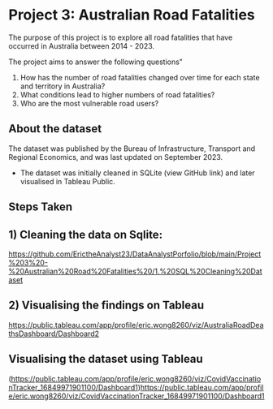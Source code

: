 # Project 3: Australian Road Fatalities
The purpose of this project is to explore all road fatalities that have occurred in Australia between 2014 - 2023. 

The project aims to answer the following questions"
1) How has the number of road fatalities changed over time for each state and territory in Australia?
2) What conditions lead to higher numbers of road fatalities?
3) Who are the most vulnerable road users?

## About the dataset
The dataset was published by the Bureau of Infrastructure, Transport and Regional Economics, and was last updated on September 2023.

- The dataset was initially cleaned in SQLite (view GitHub link) and later visualised in Tableau Public.


## Steps Taken
## 1) Cleaning the data on Sqlite:
https://github.com/ErictheAnalyst23/DataAnalystPorfolio/blob/main/Project%203%20-%20Australian%20Road%20Fatalities%20/1.%20SQL%20Cleaning%20Dataset

## 2) Visualising the findings on Tableau
https://public.tableau.com/app/profile/eric.wong8260/viz/AustraliaRoadDeathsDashboard/Dashboard2

## Visualising the dataset using Tableau
(https://public.tableau.com/app/profile/eric.wong8260/viz/CovidVaccinationTracker_16849971901100/Dashboard1)https://public.tableau.com/app/profile/eric.wong8260/viz/CovidVaccinationTracker_16849971901100/Dashboard1
